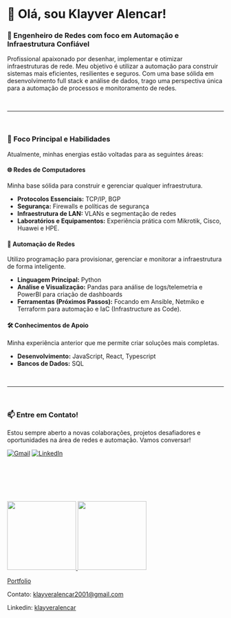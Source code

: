 # 👋 Olá, sou Klayver Alencar!

### 🚀 Engenheiro de Redes com foco em Automação e Infraestrutura Confiável

Profissional apaixonado por desenhar, implementar e otimizar infraestruturas de rede. Meu objetivo é utilizar a automação para construir sistemas mais eficientes, resilientes e seguros. Com uma base sólida em desenvolvimento full stack e análise de dados, trago uma perspectiva única para a automação de processos e monitoramento de redes.

&nbsp;

---

&nbsp;

### 🧠 Foco Principal e Habilidades

Atualmente, minhas energias estão voltadas para as seguintes áreas:

#### 🌐 **Redes de Computadores**
Minha base sólida para construir e gerenciar qualquer infraestrutura.
* **Protocolos Essenciais:** TCP/IP, BGP
* **Segurança:** Firewalls e políticas de segurança
* **Infraestrutura de LAN:** VLANs e segmentação de redes
* **Laboratórios e Equipamentos:** Experiência prática com Mikrotik, Cisco, Huawei e HPE.

#### 🤖 **Automação de Redes**
Utilizo programação para provisionar, gerenciar e monitorar a infraestrutura de forma inteligente.
* **Linguagem Principal:** Python
* **Análise e Visualização:** Pandas para análise de logs/telemetria e PowerBI para criação de dashboards
* **Ferramentas (Próximos Passos):** Focando em Ansible, Netmiko e Terraform para automação e IaC (Infrastructure as Code).

#### 🛠️ **Conhecimentos de Apoio**
Minha experiência anterior que me permite criar soluções mais completas.
* **Desenvolvimento:** JavaScript, React, Typescript
* **Bancos de Dados:** SQL

&nbsp;

---

&nbsp;

### 📫 Entre em Contato!

Estou sempre aberto a novas colaborações, projetos desafiadores e oportunidades na área de redes e automação. Vamos conversar!

<a href="mailto:klayveralencar2001@gmail.com" target="_blank"><img src="https://img.shields.io/badge/Gmail-D14836?style=for-the-badge&logo=gmail&logoColor=white" alt="Gmail"></a>
<a href="https://www.linkedin.com/in/klayveralencar/" target="_blank"><img src="https://img.shields.io/badge/LinkedIn-0077B5?style=for-the-badge&logo=linkedin&logoColor=white" alt="LinkedIn"></a>

&nbsp;
---
&nbsp;

<div>
<a href="https://github.com/klayver2001">
<img loading="lazy" height="160em" src="https://github-readme-stats.vercel.app/api/top-langs/?username=klayver2001&layout=compact&langs_count=7&theme=dracula"/>
<img loading="lazy" height="160em" src="https://github-readme-stats.vercel.app/api?username=klayver2001&show_icons=true&theme=dracula&include_all_commits=true&count_private=true"/>
</div>
 
 [Portfolio](https://github.com/klayver2001/klayver2001)
 
 Contato: klayveralencar2001@gmail.com
 
 Linkedin: [klayveralencar](https://www.linkedin.com/in/klayveralencar/)

